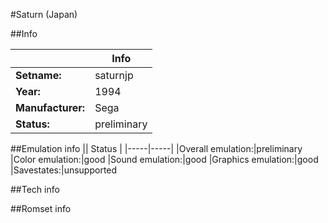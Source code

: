 #Saturn (Japan)

##Info

||Info|
|-----|-----|
|**Setname:**|saturnjp
|**Year:**|1994
|**Manufacturer:**|Sega
|**Status:**|preliminary

##Emulation info
|| Status |
|-----|-----|
|Overall emulation:|preliminary
|Color emulation:|good
|Sound emulation:|good
|Graphics emulation:|good
|Savestates:|unsupported

##Tech info

##Romset info

<!--- START OF EDITED COMMENT DO NOT TOUCH TEXT ABOVE-->
